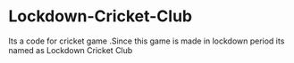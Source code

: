# Lockdown-Cricket-Club
Its a code for cricket game .Since this game is made in lockdown period its named as Lockdown Cricket Club
